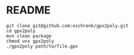 # README #

	git clone git@github.com:oschrenk/gpx2poly.git
	cd gpx2poly
	mvn clean package
	chmod u+x gpx2poly
	./gpx2poly path/to/file.gpx